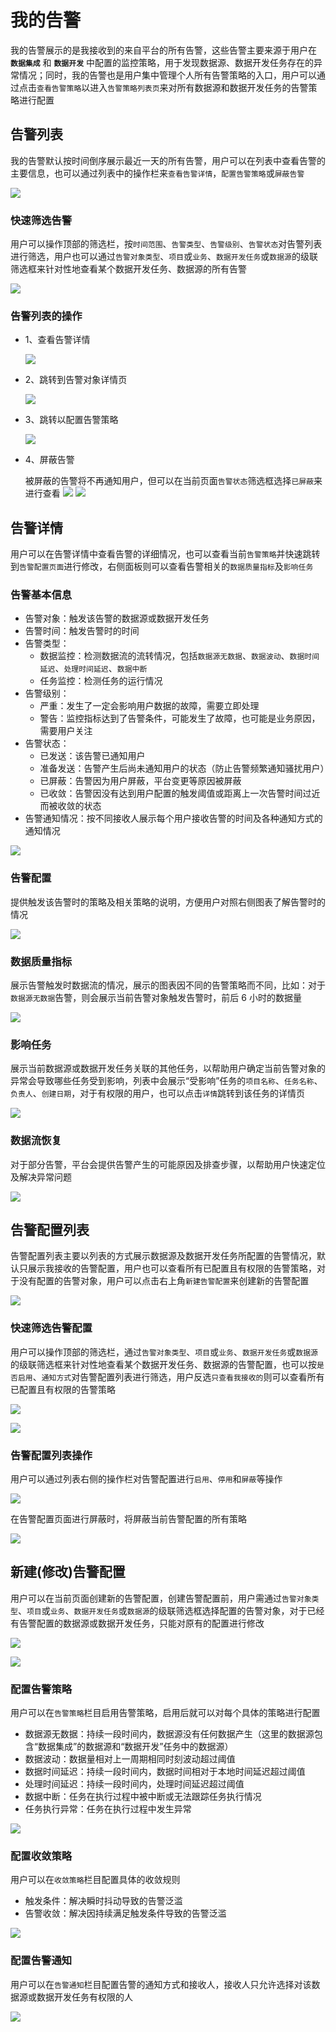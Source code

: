 
# 我的告警

我的告警展示的是我接收到的来自平台的所有告警，这些告警主要来源于用户在 **`数据集成`** 和 **`数据开发`** 中配置的监控策略，用于发现数据源、数据开发任务存在的异常情况；同时，我的告警也是用户集中管理个人所有告警策略的入口，用户可以通过点击`查看告警策略`以进入`告警策略列表页`来对所有数据源和数据开发任务的告警策略进行配置


## 告警列表

我的告警默认按时间倒序展示最近一天的所有告警，用户可以在列表中查看告警的主要信息，也可以通过列表中的操作栏来`查看告警详情`，`配置告警策略`或`屏蔽告警`

![](monitor.assets/dmonitor_alert_list.png)

### 快速筛选告警

用户可以操作顶部的筛选栏，按`时间范围`、`告警类型`、`告警级别`、`告警状态`对告警列表进行筛选，用户也可以通过`告警对象类型`、`项目`或`业务`、`数据开发任务`或`数据源`的级联筛选框来针对性地查看某个数据开发任务、数据源的所有告警

![](monitor.assets/dmonitor_alert_list_filter.png)

### 告警列表的操作

- 1、查看告警详情

    ![](monitor.assets/dmonitor_alert_list_redirect_detail.png)

- 2、跳转到告警对象详情页

    ![](monitor.assets/dmonitor_alert_list_redirect_target.png)

- 3、跳转以配置告警策略

    ![](monitor.assets/dmonitor_alert_list_redirect_config.png)

- 4、屏蔽告警

    被屏蔽的告警将不再通知用户，但可以在当前页面`告警状态`筛选框选择`已屏蔽`来进行查看
    ![](monitor.assets/dmonitor_alert_list_alert_mask.png)
    ![](monitor.assets/dmonitor_alert_list_filter_mask.png)

## 告警详情

用户可以在告警详情中查看告警的详细情况，也可以查看当前`告警策略`并快速跳转到`告警配置页面`进行修改，右侧面板则可以查看告警相关的`数据质量指标`及`影响任务`

### 告警基本信息

- 告警对象：触发该告警的数据源或数据开发任务
- 告警时间：触发告警时的时间
- 告警类型：
  - 数据监控：检测数据流的流转情况，包括`数据源无数据`、`数据波动`、`数据时间延迟`、`处理时间延迟`、`数据中断`
  - 任务监控：检测任务的运行情况
- 告警级别：
  - 严重：发生了一定会影响用户数据的故障，需要立即处理
  - 警告：监控指标达到了告警条件，可能发生了故障，也可能是业务原因，需要用户关注
- 告警状态：
  - 已发送：该告警已通知用户
  - 准备发送：告警产生后尚未通知用户的状态（防止告警频繁通知骚扰用户）
  - 已屏蔽：告警因为用户屏蔽，平台变更等原因被屏蔽
  - 已收敛：告警因没有达到用户配置的触发阈值或距离上一次告警时间过近而被收敛的状态
- 告警通知情况：按不同接收人展示每个用户接收告警的时间及各种通知方式的通知情况

![](monitor.assets/dmonitor_alert_detail.png)

### 告警配置
提供触发该告警时的策略及相关策略的说明，方便用户对照右侧图表了解告警时的情况

![](monitor.assets/dmonitor_alert_detail_config.png)

### 数据质量指标
展示告警触发时数据流的情况，展示的图表因不同的告警策略而不同，比如：对于`数据源无数据`告警，则会展示当前告警对象触发告警时，前后 6 小时的数据量

![](monitor.assets/dmonitor_alert_detail_metric.png)

### 影响任务
展示当前数据源或数据开发任务关联的其他任务，以帮助用户确定当前告警对象的异常会导致哪些任务受到影响，列表中会展示“受影响”任务的`项目名称`、`任务名称`、`负责人`、`创建日期`，对于有权限的用户，也可以点击`详情`跳转到该任务的详情页

![](monitor.assets/dmonitor_alert_detail_influence_task.png)

### 数据流恢复
对于部分告警，平台会提供告警产生的可能原因及排查步骤，以帮助用户快速定位及解决异常问题

![](monitor.assets/dmonitor_alert_detail_reason.png)


## 告警配置列表

告警配置列表主要以列表的方式展示数据源及数据开发任务所配置的告警情况，默认只展示我接收的告警配置，用户也可以查看所有已配置且有权限的告警策略，对于没有配置的告警对象，用户可以点击右上角`新建告警配置`来创建新的告警配置

![](monitor.assets/dmonitor_alert_config_list.png)

### 快速筛选告警配置

用户可以操作顶部的筛选栏，通过`告警对象类型`、`项目`或`业务`、`数据开发任务`或`数据源`的级联筛选框来针对性地查看某个数据开发任务、数据源的告警配置，也可以按`是否启用`、`通知方式`对告警配置列表进行筛选，用户反选`只查看我接收的`则可以查看所有已配置且有权限的告警策略

![](monitor.assets/dmonitor_alert_config_list_filter.png)

![](monitor.assets/dmonitor_alert_config_list_filter2.png)

### 告警配置列表操作

用户可以通过列表右侧的操作栏对告警配置进行`启用`、`停用`和`屏蔽`等操作

![](monitor.assets/dmonitor_alert_config_list_operation.png)

在告警配置页面进行屏蔽时，将屏蔽当前告警配置的所有策略

![](monitor.assets/dmonitor_alert_config_list_mask.png)


## 新建(修改)告警配置

用户可以在当前页面创建新的告警配置，创建告警配置前，用户需通过`告警对象类型`、`项目`或`业务`、`数据开发任务`或`数据源`的级联筛选框选择配置的告警对象，对于已经有告警配置的数据源或数据开发任务，只能对原有的配置进行修改

![](monitor.assets/dmonitor_alert_config_detail.png)

![](monitor.assets/dmonitor_alert_config_detail_tip.png)

### 配置告警策略

用户可以在`告警策略`栏目启用告警策略，启用后就可以对每个具体的策略进行配置

- 数据源无数据：持续一段时间内，数据源没有任何数据产生（这里的数据源包含“数据集成”的数据源和“数据开发”任务中的数据源）
- 数据波动：数据量相对上一周期相同时刻波动超过阈值
- 数据时间延迟：持续一段时间内，数据时间相对于本地时间延迟超过阈值
- 处理时间延迟：持续一段时间内，处理时间延迟超过阈值
- 数据中断：任务在执行过程中被中断或无法跟踪任务执行情况
- 任务执行异常：任务在执行过程中发生异常

![](monitor.assets/dmonitor_alert_config_detail_rule.png)

### 配置收敛策略

用户可以在`收敛策略`栏目配置具体的收敛规则

- 触发条件：解决瞬时抖动导致的告警泛滥
- 告警收敛：解决因持续满足触发条件导致的告警泛滥

![](monitor.assets/dmonitor_alert_config_detail_converge.png)

### 配置告警通知

用户可以在`告警通知`栏目配置告警的通知方式和接收人，接收人只允许选择对该数据源或数据开发任务有权限的人

![](monitor.assets/dmonitor_alert_config_detail_notify.png)
